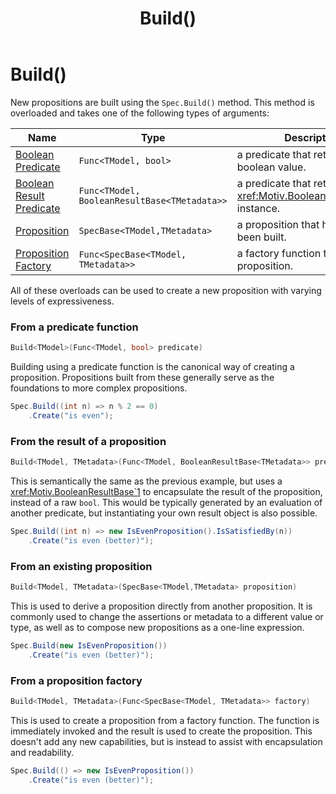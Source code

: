 ﻿---
title: Build()
---
# Build()

New propositions are built using the `Spec.Build()` method.
This method is overloaded and takes one of the following types of arguments:

| Name                                                                    | Type                                         | Description                                                           |
|-------------------------------------------------------------------------|----------------------------------------------|-----------------------------------------------------------------------|
| [Boolean Predicate](./Build.md#from-a-predicate-function)               | `Func<TModel, bool>`                         | a predicate that returns a boolean value.                             |
| [Boolean Result Predicate](./Build.md#from-the-result-of-a-proposition) | `Func<TModel, BooleanResultBase<TMetadata>>` | a predicate that returns a <xref:Motiv.BooleanResultBase`1> instance. |
| [Proposition](./Build.md#from-an-existing-proposition)                  | `SpecBase<TModel,TMetadata>`                 | a proposition that has already been built.                            |
| [Proposition Factory](./Build.md#from-a-proposition-factory)            | `Func<SpecBase<TModel, TMetadata>>`          | a factory function that returns a proposition.                        |

All of these overloads can be used to create a new proposition with varying levels of expressiveness.

### From a predicate function

```csharp
Build<TModel>(Func<TModel, bool> predicate)
```

Building using a predicate function is the canonical way of creating a proposition.
Propositions built from these generally serve as the foundations to more complex propositions.

```csharp
Spec.Build((int n) => n % 2 == 0) 
    .Create("is even"); 
```


### From the result of a proposition

```csharp
Build<TModel, TMetadata>(Func<TModel, BooleanResultBase<TMetadata>> pred~~ica~~te)
```

This is semantically the same as the previous example, but uses a <xref:Motiv.BooleanResultBase`1> to encapsulate the
result of the proposition, instead of a raw `bool`.
This would be typically generated by an evaluation of another predicate, but instantiating your own result object is
also possible.

```csharp
Spec.Build((int n) => new IsEvenProposition().IsSatisfiedBy(n))
    .Create("is even (better)");
```

### From an existing proposition

```csharp
Build<TModel, TMetadata>(SpecBase<TModel,TMetadata> proposition)
```

This is used to derive a proposition directly from another proposition.  It is commonly used to change the
assertions or metadata to a different value or type, as well as to compose new propositions as a one-line expression.

```csharp
Spec.Build(new IsEvenProposition())
    .Create("is even (better)");
```

### From a proposition factory

```csharp
Build<TModel, TMetadata>(Func<SpecBase<TModel, TMetadata>> factory)
```

This is used to create a proposition from a factory function.
The function is immediately invoked and the result is used to create the proposition.
This doesn't add any new capabilities, but is instead to assist with encapsulation and readability.

```csharp
Spec.Build(() => new IsEvenProposition())
    .Create("is even (better)");
```
